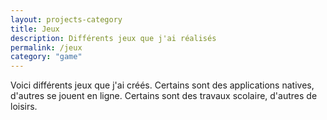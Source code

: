 ```yaml
---
layout: projects-category
title: Jeux
description: Différents jeux que j'ai réalisés
permalink: /jeux
category: "game"
---
```


Voici différents jeux que j'ai créés. Certains sont des applications natives, d'autres se jouent en ligne. Certains sont des travaux scolaire, d'autres de loisirs.
